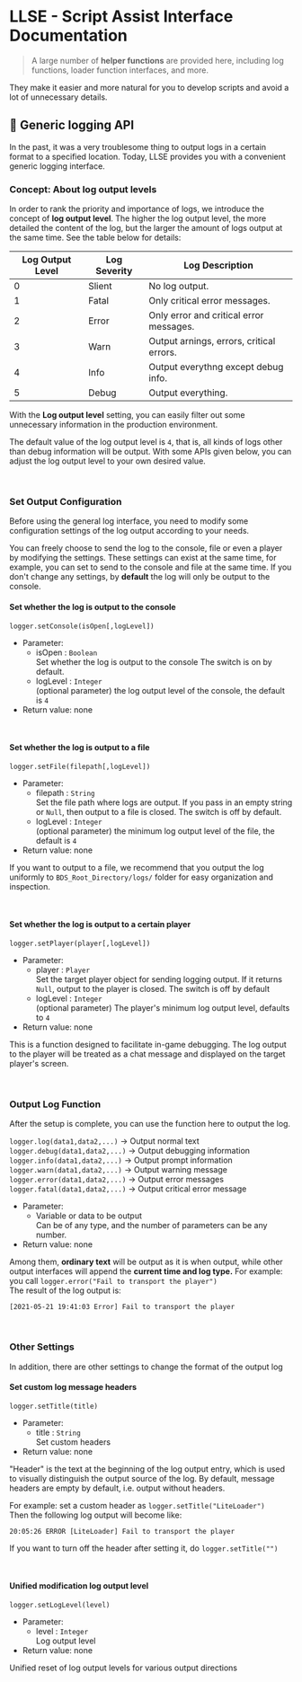 # LLSE - Script Assist Interface Documentation

> A large number of **helper functions** are provided here, including log functions, loader function interfaces, and more.

They make it easier and more natural for you to develop scripts and avoid a lot of unnecessary details.

## 📅 Generic logging API 

In the past, it was a very troublesome thing to output logs in a certain format to a specified location. 
Today, LLSE provides you with a convenient generic logging interface. 

### Concept: About log output levels

In order to rank the priority and importance of logs, we introduce the concept of **log output level**.
The higher the log output level, the more detailed the content of the log, but the larger the amount of logs output at the same time. 
See the table below for details: 

| Log Output Level | Log Severity | Log Description                         |
| ------------ | ------------ | ------------------------------------------- |
| 0            | Slient       | No log output.                              |
| 1            | Fatal        | Only critical error messages.               |
| 2            | Error        | Only error and critical error messages.     |
| 3            | Warn         | Output arnings, errors, critical errors.    |
| 4            | Info         | Output everythng except debug info.         |
| 5            | Debug        | Output everything. |

With the **Log output level** setting, you can easily filter out some unnecessary information in the production environment.

The default value of the log output level is `4`, that is, all kinds of logs other than debug information will be output. 
With some APIs given below, you can adjust the log output level to your own desired value. 

<br>

### Set Output Configuration

Before using the general log interface, you need to modify some configuration settings of the log output according to your needs.

You can freely choose to send the log to the console, file or even a player by modifying the settings.
These settings can exist at the same time, for example, you can set to send to the console and file at the same time.
If you don't change any settings, by **default** the log will only be output to the console. 

#### Set whether the log is output to the console

`logger.setConsole(isOpen[,logLevel])`

- Parameter:
  - isOpen : `Boolean`  
    Set whether the log is output to the console
    The switch is on by default.  
  - logLevel : `Integer`  
    (optional parameter) the log output level of the console, the default is `4` 
- Return value: none 

<br>

#### Set whether the log is output to a file

`logger.setFile(filepath[,logLevel])`

- Parameter:
  - filepath : `String`  
    Set the file path where logs are output. 
    If you pass in an empty string or `Null`, then output to a file is closed.
    The switch is off by default.
  - logLevel : `Integer`  
    (optional parameter) the minimum log output level of the file, the default is `4` 
- Return value: none 

If you want to output to a file, we recommend that you output the log uniformly to `BDS_Root_Directory/logs/` folder for easy organization and inspection.

<br>

#### Set whether the log is output to a certain player

`logger.setPlayer(player[,logLevel])`

- Parameter:
  - player : `Player`  
    Set the target player object for sending logging output.
    If it returns `Null`, output to the player is closed.
    The switch is off by default
  - logLevel : `Integer`  
    (optional parameter) The player's minimum log output level, defaults to `4`    
- Return value: none 

This is a function designed to facilitate in-game debugging. The log output to the player will be treated as a chat message and displayed on the target player's screen.

<br>

 ### Output Log Function

After the setup is complete, you can use the function here to output the log.

`logger.log(data1,data2,...)` -> Output normal text  
`logger.debug(data1,data2,...)` -> Output debugging information  
`logger.info(data1,data2,...)`  -> Output prompt information  
`logger.warn(data1,data2,...)`  -> Output warning message  
`logger.error(data1,data2,...)`  -> Output error messages  
`logger.fatal(data1,data2,...)`  -> Output critical error message

- Parameter:
  - Variable or data to be output  
    Can be of any type, and the number of parameters can be any number.
- Return value: none 

Among them, **ordinary text** will be output as it is when output, while other output interfaces will append the **current time and log type.**
For example: you call `logger.error("Fail to transport the player")`  
The result of the log output is: 

```log
[2021-05-21 19:41:03 Error] Fail to transport the player
```

<br>

### Other Settings

In addition, there are other settings to change the format of the output log 

#### Set custom log message headers  

`logger.setTitle(title)`

- Parameter:
  - title : `String`  
    Set custom headers
- Return value: none 

"Header" is the text at the beginning of the log output entry, which is used to visually distinguish the output source of the log. 
By default, message headers are empty by default, i.e. output without headers. 

For example: set a custom header as `logger.setTitle("LiteLoader")`  
Then the following log output will become like: 

```log
20:05:26 ERROR [LiteLoader] Fail to transport the player
```

If you want to turn off the header after setting it, do `logger.setTitle("")`

<br>

#### Unified modification log output level

`logger.setLogLevel(level)`

- Parameter:
  - level : `Integer`  
    Log output level    
- Return value: none 

Unified reset of log output levels for various output directions 

<br>